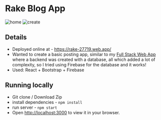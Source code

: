 # Rake Blog App
![home](https://github.com/user-attachments/assets/ab596191-aa67-4443-ae9f-7b545bba1386)
![create](https://github.com/user-attachments/assets/821e069e-8bb5-4caf-8a76-35ffa87f9e98)

## Details
- Deployed online at - https://rake-27719.web.app/
- Wanted to create a basic posting app, similar to my [Full Stack Web App](https://github.com/arman-101/posting-full-stack-web) where a backend was created with a database, all which added a lot of complexity, so I tried using Firebase for the database and it works!
- Used: React + Bootstrap + Firebase

## Running locally
- Git clone / Download Zip
- install dependencies - `npm install`
- run server - `npm start`
- Open [http://localhost:3000](http://localhost:3000) to view it in your browser.
